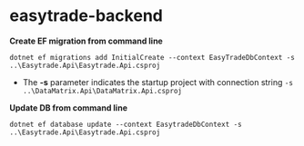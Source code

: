 # easytrade-backend

**Create EF migration from command line**

```
dotnet ef migrations add InitialCreate --context EasyTradeDbContext -s ..\Easytrade.Api\Easytrade.Api.csproj
```


- The **-s** parameter indicates the startup project with connection string  `-s ..\DataMatrix.Api\DataMatrix.Api.csproj`


**Update DB from command line**

```
dotnet ef database update --context EasytradeDbContext -s ..\Easytrade.Api\Easytrade.Api.csproj
```
